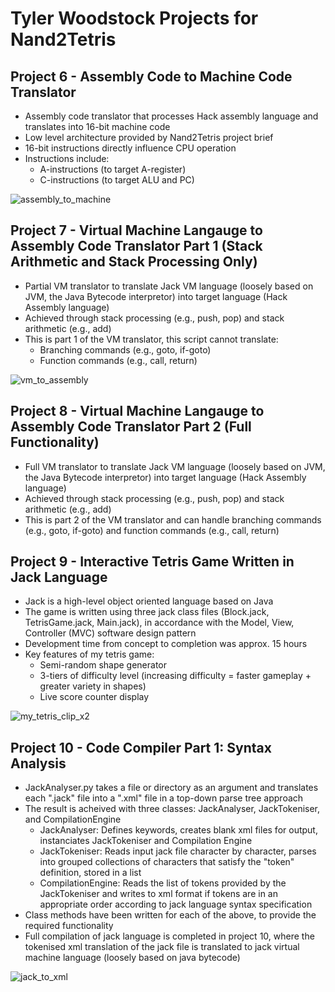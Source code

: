 # Tyler Woodstock Projects for Nand2Tetris

## Project 6 - Assembly Code to Machine Code Translator
* Assembly code translator that processes Hack assembly language and translates into 16-bit machine code
* Low level architecture provided by Nand2Tetris project brief
* 16-bit instructions directly influence CPU operation
* Instructions include:
    * A-instructions (to target A-register)
    * C-instructions (to target ALU and PC)



![assembly_to_machine](https://github.com/tkwoodstock/Nand2Tetris/assets/92792893/b05f9a72-1c4f-459e-8736-ef8ca5af83b9)





## Project 7 - Virtual Machine Langauge to Assembly Code Translator Part 1 (Stack Arithmetic and Stack Processing Only)
*  Partial VM translator to translate Jack VM language (loosely based on JVM, the Java Bytecode interpretor) into target language (Hack Assembly language)
*  Achieved through stack processing (e.g., push, pop) and stack arithmetic (e.g., add)
*  This is part 1 of the VM translator, this script cannot translate:
    * Branching commands (e.g., goto, if-goto)
    * Function commands (e.g., call, return)
 

![vm_to_assembly](https://github.com/tkwoodstock/Nand2Tetris/assets/92792893/9a700d60-909a-4e46-85a3-f3c4d7eb304c)




## Project 8 - Virtual Machine Langauge to Assembly Code Translator Part 2 (Full Functionality)
* Full VM translator to translate Jack VM language (loosely based on JVM, the Java Bytecode interpretor) into target language (Hack Assembly language)
* Achieved through stack processing (e.g., push, pop) and stack arithmetic (e.g., add)
* This is part 2 of the VM translator and can handle branching commands (e.g., goto, if-goto) and function commands (e.g., call, return)



## Project 9 - Interactive Tetris Game Written in Jack Language
* Jack is a high-level object oriented language based on Java
* The game is written using three jack class files (Block.jack, TetrisGame.jack, Main.jack), in accordance with the Model, View, Controller (MVC) software design pattern
* Development time from concept to completion was approx. 15 hours
* Key features of my tetris game:
    * Semi-random shape generator
    * 3-tiers of difficulty level (increasing difficulty = faster gameplay + greater variety in shapes)
    * Live score counter display


![my_tetris_clip_x2](https://github.com/tkwoodstock/Nand2Tetris/assets/92792893/a98f52e1-0afc-4fd2-b8ae-2ccce0c9db17)



## Project 10 - Code Compiler Part 1: Syntax Analysis
* JackAnalyser.py takes a file or directory as an argument and translates each ".jack" file into a ".xml" file in a top-down parse tree approach
* The result is acheived with three classes: JackAnalyser, JackTokeniser, and CompilationEngine
    * JackAnalyser: Defines keywords, creates blank xml files for output, instanciates JackTokeniser and Compilation Engine
    * JackTokeniser: Reads input jack file character by character, parses into grouped collections of characters that satisfy the "token" definition, stored in a list
    * CompilationEngine: Reads the list of tokens provided by the JackTokeniser and writes to xml format if tokens are in an appropriate order according to jack language syntax specification
* Class methods have been written for each of the above, to provide the required functionality
* Full compilation of jack language is completed in project 10, where the tokenised xml translation of the jack file is translated to jack virtual machine language (loosely based on java bytecode)


![jack_to_xml](https://github.com/tkwoodstock/Nand2Tetris/assets/92792893/fa883be9-20da-467d-b286-7c6bc3e59c16)




